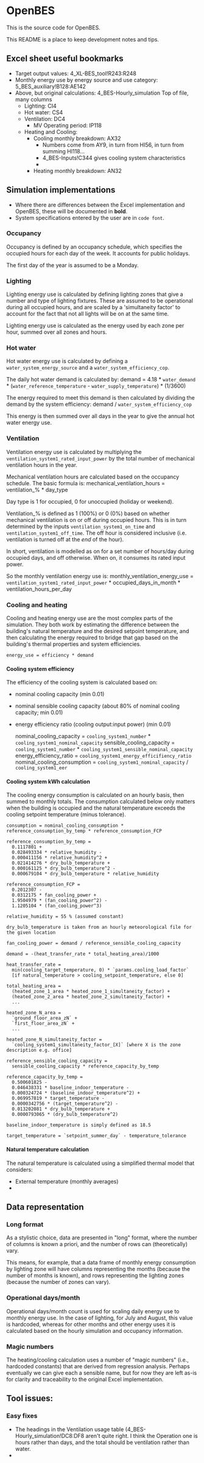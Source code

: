 # OpenBES

This is the source code for OpenBES.

This README is a place to keep development notes and tips.

## Excel sheet useful bookmarks

- Target output values: 4_XL-BES_tool!R243:R248
- Monthly energy use by energy source and use category: 5_BES_auxiliary!B128:AE142
- Above, but original calculations: 4_BES-Hourly_simulation Top of file, many columns
  - Lighting: CI4
  - Hot water: CS4
  - Ventilation: DC4
    - MV Operating period: IP118
  - Heating and Cooling:
    - Cooling monthly breakdown: AX32
      - Numbers come from AY9, in turn from HI56, in turn from summing HI118...
      - 4_BES-Inputs!C344 gives cooling system characteristics
      - 
    - Heating monthly breakdown: AN32

## Simulation implementations

- Where there are differences between the Excel implementation and OpenBES, these will be documented in **bold**.
- System specifications entered by the user are in `code font`.

### Occupancy

Occupancy is defined by an occupancy schedule, which specifies the occupied hours for each day of the week.
It accounts for public holidays.

The first day of the year is assumed to be a Monday.

### Lighting

Lighting energy use is calculated by defining lighting zones that give a number and type of lighting fixtures.
These are assumed to be operational during all occupied hours, and are scaled by a 'simultaneity factor' to 
account for the fact that not all lights will be on at the same time.

Lighting energy use is calculated as the energy used by each zone per hour, summed over all zones and hours.

### Hot water

Hot water energy use is calculated by defining a `water_system_energy_source` and a `water_system_efficiency_cop`.

The daily hot water demand is calculated by:
    demand = 4.18 * `water_demand` * (`water_reference_temperature` - `water_supply_temperature`) * (1/3600)

The energy required to meet this demand is then calculated by dividing the demand by the system efficiency:
    demand / `water_system_efficiency_cop`

This energy is then summed over all days in the year to give the annual hot water energy use.

### Ventilation

Ventilation energy use is calculated by multiplying the `ventilation_system1_rated_input_power`
by the total number of mechanical ventilation hours in the year.

Mechanical ventilation hours are calculated based on the occupancy schedule.
The basic formula is:
    mechanical_ventilation_hours = ventilation_% * day_type

Day type is 1 for occupied, 0 for unoccupied (holiday or weekend). 

Ventilation_% is defined as 1 (100%) or 0 (0%) based on whether mechanical ventilation is on or off during occupied hours.
This is in turn determined by the inputs `ventilation_system1_on_time` and `ventilation_system1_off_time`.
The off hour is considered inclusive (i.e. ventilation is turned off at the _end_ of the hour).

In short, ventilation is modelled as on for a set number of hours/day during occupied days, and off otherwise.
When on, it consumes its rated input power.

So the monthly ventilation energy use is:
    monthly_ventilation_energy_use = `ventilation_system1_rated_input_power` * occupied_days_in_month * ventilation_hours_per_day

### Cooling and heating

Cooling and heating energy use are the most complex parts of the simulation.
They both work by estimating the difference between the building's natural temperature and the desired setpoint temperature,
and then calculating the energy required to bridge that gap based on the building's thermal properties and system efficiencies.

    energy_use = efficiency * demand

#### Cooling system efficiency
The efficiency of the cooling system is calculated based on:
- nominal cooling capacity (min 0.01)
- nominal sensible cooling capacity (about 80% of nominal cooling capacity; min 0.01)
- energy efficiency ratio (cooling output:input power) (min 0.01)

    nominal_cooling_capacity = `cooling_system1_number` * `cooling_system1_nominal_capacity`
    sensible_cooling_capacity = `cooling_system1_number` * `cooling_system1_sensible_nominal_capacity`
    energy_efficiency_ratio = `cooling_system1_energy_efficifiency_ratio`
    nominal_cooling_consumption = `cooling_system1_nominal_capacity` / `cooling_system1_eer`

#### Cooling system kWh calculation
The cooling energy consumption is calculated on an hourly basis, then summed to monthly totals.
The consumption calculated below only matters when the building is occupied and the natural temperature exceeds the cooling setpoint temperature (minus tolerance).

    consumption = nominal_cooling_consumption * reference_consumption_by_temp * reference_consumption_FCP

    reference_consumption_by_temp = 
      0.1117801 + 
      0.028493334 * relative_humidity -
      0.000411156 * relative_humidity^2 +
      0.021414276 * dry_bulb_temperature +
      0.000161125 * dry_bulb_temperature^2 -
      0.000679104 * dry_bulb_temperature * relative_humidity

    reference_consumption_FCP = 
      0.2012307 - 
      0.0312175 * fan_cooling_power +
      1.9504979 * (fan_cooling_power^2) -
      1.1205104 * (fan_cooling_power^3)

    relative_humidity = 55 % (assumed constant)

    dry_bulb_temperature is taken from an hourly meteorological file for the given location

    fan_cooling_power = demand / reference_sensible_cooling_capacity

    demand = -(heat_transfer_rate * total_heating_area)/1000

    heat_transfer_rate = 
      min(cooling_target_temperature, 0) * `params.cooling_load_factor`
      [if natural_temperature > cooling_setpoint_temperature, else 0]
    
    total_heating_area = 
      (heated_zone_1_area * heated_zone_1_simultaneity_factor) + 
      (heated_zone_2_area * heated_zone_2_simultaneity_factor) +
      ...

    heated_zone_N_area = 
      `ground_floor_area_zN` + 
      `first_floor_area_zN` + 
      ...

    heated_zone_N_simultaneity_factor = 
      `cooling_system1_simultaneity_factor_[X]` [where X is the zone description e.g. office]

    reference_sensible_cooling_capacity = 
      sensible_cooling_capacity * reference_capacity_by_temp

    reference_capacity_by_temp = 
      0.500601825 -
      0.046438331 * baseline_indoor_temperature -
      0.000324724 * (baseline_indoor_temperature^2) +
      0.069957819 * target_temperature -
      0.0000342756 * (target_temperature^2) -
      0.013202081 * dry_bulb_temperature + 
      0.0000793065 * (dry_bulb_temperature^2)

    baseline_indoor_temperature is simply defined as 18.5

    target_temperature = `setpoint_summer_day` - temperature_tolerance

#### Natural temperature calculation
The natural temperature is calculated using a simplified thermal model that considers:
- External temperature (monthly averages)
- 

## Data representation

### Long format

As a stylistic choice, data are presented in "long" format, where the number of columns is known a priori, 
and the number of rows can (theoretically) vary.

This means, for example, that a data frame of monthly energy consumption by lighting zone will have columns
representing the months (because the number of months is known), and rows representing the lighting zones 
(because the number of zones can vary).

### Operational days/month

Operational days/month count is used for scaling daily energy use to monthly energy use. 
In the case of lighting, for July and August, this value is hardcoded, whereas for other months and other
energy uses it is calculated based on the hourly simulation and occupancy information.

### Magic numbers

The heating/cooling calculation uses a number of "magic numbers" (i.e., hardcoded constants) that are derived from regression analysis.
Perhaps eventually we can give each a sensible name, but for now they are left as-is for clarity and traceability to the original Excel implementation.

## Tool issues:

### Easy fixes

- The headings in the Ventilation usage table (4_BES-Hourly_simulation!DC8:DF8 aren't quite right. I think the Operation one is hours rather than days, and the total should be ventilation rather than water.
- 